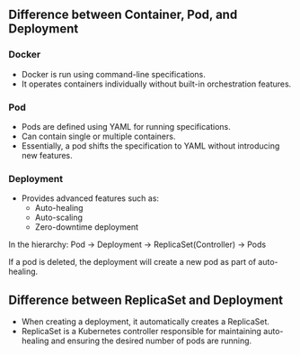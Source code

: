 ## Difference between Container, Pod, and Deployment

### Docker
- Docker is run using command-line specifications.
- It operates containers individually without built-in orchestration features.

### Pod
- Pods are defined using YAML for running specifications.
- Can contain single or multiple containers.
- Essentially, a pod shifts the specification to YAML without introducing new features.

### Deployment
- Provides advanced features such as:
  - Auto-healing
  - Auto-scaling
  - Zero-downtime deployment

In the hierarchy:
Pod -> Deployment -> ReplicaSet(Controller) -> Pods

If a pod is deleted, the deployment will create a new pod as part of auto-healing.

## Difference between ReplicaSet and Deployment
- When creating a deployment, it automatically creates a ReplicaSet.
- ReplicaSet is a Kubernetes controller responsible for maintaining auto-healing and ensuring the desired number of pods are running.

